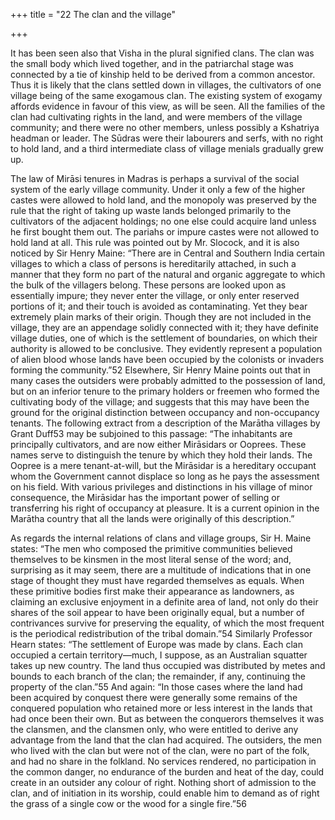 +++
title = "22 The clan and the village"

+++

It has been seen also that Visha in the plural signified clans. The clan was the small body which lived together, and in the patriarchal stage was connected by a tie of kinship held to be derived from a common ancestor. Thus it is likely that the clans settled down in villages, the cultivators of one village being of the same exogamous clan. The existing system of exogamy affords evidence in favour of this view, as will be seen. All the families of the clan had cultivating rights in the land, and were members of the village community; and there were no other members, unless possibly a Kshatriya headman or leader. The Sūdras were their labourers and serfs, with no right to hold land, and a third intermediate class of village menials gradually grew up. 

The law of Mirāsi tenures in Madras is perhaps a survival of the social system of the early village community. Under it only a few of the higher castes were allowed to hold land, and the monopoly was preserved by the rule that the right of taking up waste lands belonged primarily to the cultivators of the adjacent holdings; no one else could acquire land unless he first bought them out. The pariahs or impure castes were not allowed to hold land at all. This rule was pointed out by Mr. Slocock, and it is also noticed by Sir Henry Maine: “There are in Central and Southern India certain villages to which a class of persons is hereditarily attached, in such a manner that they form no part of the natural and organic aggregate to which the bulk of the villagers belong. These persons are looked upon as essentially impure; they never enter the village, or only enter reserved portions of it; and their touch is avoided as contaminating. Yet they bear extremely plain marks of their origin. Though they are not included in the village, they are an appendage solidly connected with it; they have definite village duties, one of which is the settlement of boundaries, on which their authority is allowed to be conclusive. They evidently represent a population of alien blood whose lands have been occupied by the colonists or invaders forming the community.”52 Elsewhere, Sir Henry Maine points out that in many cases the outsiders were probably admitted to the possession of land, but on an inferior tenure to the primary holders or freemen who formed the cultivating body of the village; and suggests that this may have been the ground for the original distinction between occupancy and non-occupancy tenants. The following extract from a description of the Marātha villages by Grant Duff53 may be subjoined to this passage: “The inhabitants are principally cultivators, and are now either Mirāsidars or Ooprees. These names serve to distinguish the tenure by which they hold their lands. The Oopree is a mere tenant-at-will, but the Mirāsidar is a hereditary occupant whom the Government cannot displace so long as he pays the assessment on his field. With various privileges and distinctions in his village of minor consequence, the Mirāsidar has the important power of selling or transferring his right of occupancy at pleasure. It is a current opinion in the Marātha country that all the lands were originally of this description.” 

As regards the internal relations of clans and village groups, Sir H. Maine states: “The men who composed the primitive communities believed themselves to be kinsmen in the most literal sense of the word; and, surprising as it may seem, there are a multitude of indications that in one stage of thought they must have regarded themselves as equals. When these primitive bodies first make their appearance as landowners, as claiming an exclusive enjoyment in a definite area of land, not only do their shares of the soil appear to have been originally equal, but a number of contrivances survive for preserving the equality, of which the most frequent is the periodical redistribution of the tribal domain.”54 Similarly Professor Hearn states: “The settlement of Europe was made by clans. Each clan occupied a certain territory—much, I suppose, as an Australian squatter takes up new country. The land thus occupied was distributed by metes and bounds to each branch of the clan; the remainder, if any, continuing the property of the clan.”55 And again: “In those cases where the land had been acquired by conquest there were generally some remains of the conquered population who retained more or less interest in the lands that had once been their own. But as between the conquerors themselves it was the clansmen, and the clansmen only, who were entitled to derive any advantage from the land that the clan had acquired. The outsiders, the men who lived with the clan but were not of the clan, were no part of the folk, and had no share in the folkland. No services rendered, no participation in the common danger, no endurance of the burden and heat of the day, could create in an outsider any colour of right. Nothing short of admission to the clan, and of initiation in its worship, could enable him to demand as of right the grass of a single cow or the wood for a single fire.”56 

